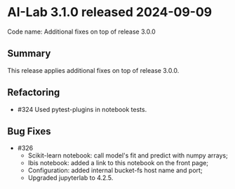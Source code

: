 # AI-Lab 3.1.0 released 2024-09-09

Code name: Additional fixes on top of release 3.0.0

## Summary

This release applies additional fixes on top of release 3.0.0.

## Refactoring

* #324 Used pytest-plugins in notebook tests.

## Bug Fixes

* #326
  - Scikit-learn notebook: call model's fit and predict with numpy arrays;
  - Ibis notebook: added a link to this notebook on the front page;
  - Configuration: added internal bucket-fs host name and port;
  - Upgraded jupyterlab to 4.2.5.
